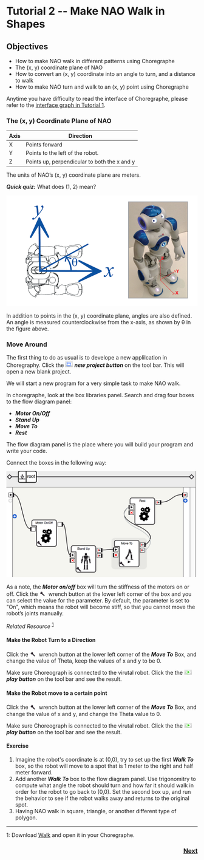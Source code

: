 # Tutorial 2 -- Make NAO Walk in Shapes

## Objectives

* How to make NAO walk in different patterns using Choregraphe
* The (x, y) coordinate plane of NAO
* How to convert an (x, y) coordinate into an angle to turn, and a distance to walk
* How to make NAO turn and walk to an (x, y) point using Choregraphe

Anytime you have difficulty to read the interface of Choregraphe, please refer to the [interface graph in Tutorial 1](https://github.com/PaloAltoLibrary/NAO-Tutorials/blob/master/Tutorial%201/README.md#basics-of-choregraphe).


### The (x, y) Coordinate Plane of NAO

Axis | Direction
--- | --- 
X | Points forward
Y | Points to the left of the robot.
Z | Points up, perpendicular to both the x and y


The units of NAO’s (x, y) coordinate plane are meters.

***Quick quiz:*** What does (1, 2) mean?

<img src="readmeImages/coordinate.png" width=800 />

In addition to points in the (x, y) coordinate plane, angles are also defined. An angle is measured counterclockwise from the x-axis, as shown by θ in the figure above.


### Move Around

The first thing to do as usual is to develope a new applilcation in Choregraphy. Click the <img src="readmeImages/new.png" width=20 /> ***new project button*** on the tool bar. This will open a new blank project. 

We will start a new program for a very simple task to make NAO walk. 

In choregraphe, look at the box libraries panel. Search and drag four boxes to the flow diagram panel:

* ***Motor On/Off***
* ***Stand Up***
* ***Move To***
* ***Rest***

The flow diagram panel is the place where you will build your program and write your code.

Connect the boxes in the following way:

<img src="readmeImages/move2.png" width=500 />

As a note, the ***Motor on/off*** box will turn the stiffness of the motors on or off. Click the <img src="readmeImages/wrench.png" width=20 /> wrench button at the lower left corner of the box and you can select the value for the parameter. By default, the parameter is set to "On", which means the robot will become stiff, so that you cannot move the robot’s joints manually.

 *Related Resource* <sup>[1](#1)</sup>

#### Make the Robot Turn to a Direction

Click the <img src="readmeImages/wrench.png" width=20 /> wrench button at the lower left corner of the ***Move To*** Box, and change the value of Theta, keep the values of x and y to be 0. 

Make sure Choreograph is connected to the virutal robot. Click the the <img src="readmeImages/play.png" width=20 /> ***play button*** on the tool bar and see the result.

#### Make the Robot move to a certain point

Click the <img src="readmeImages/wrench.png" width=20 /> wrench button at the lower left corner of the ***Move To*** Box, and change the value of x and y, and change the Theta value to 0. 

Make sure Choreograph is connected to the virutal robot. Click the the <img src="readmeImages/play.png" width=20 /> ***play button*** on the tool bar and see the result.

#### Exercise

1. Imagine the robot's coordinate is at (0,0), try to set up the first ***Walk To*** box, so the robot will move to a spot that is 1 meter to the right and half meter forward.
2. Add another ***Walk To*** box to the flow diagram panel. Use trigonomitry to compute what angle the robot should turn and how far it should walk in order for the robot to go back to (0,0). Set the second box up, and run the behavior to see if the robot walks away and returns to the original spot.
3. Having NAO walk in square, triangle, or another different type of polygon.

---

<a name="1">1</a>: Download [Walk](Walk.crg) and open it in your Choregraphe.

<h3 align="right"><a href="README3.md" >Next</a><h3>
